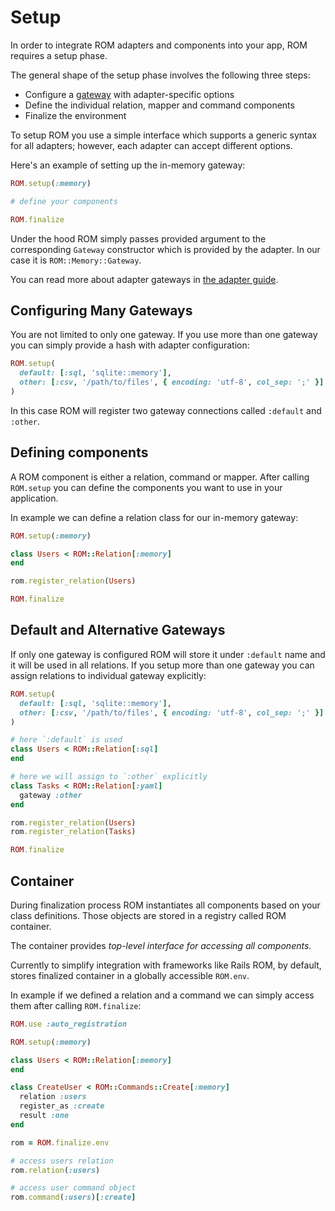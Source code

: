 # Setup

In order to integrate ROM adapters and components into your app, ROM requires a setup phase.

The general shape of the setup phase involves the following three steps:

- Configure a [gateway](/introduction/glossary/#gateway) with adapter-specific options
- Define the individual relation, mapper and command components
- Finalize the environment

To setup ROM you use a simple interface which supports a generic syntax for all
adapters; however, each adapter can accept different options.

Here's an example of setting up the in-memory gateway:

``` ruby
ROM.setup(:memory)

# define your components

ROM.finalize
```

Under the hood ROM simply passes provided argument to the corresponding `Gateway`
constructor which is provided by the adapter. In our case it is `ROM::Memory::Gateway`.

You can read more about adapter gateways in [the adapter guide](/guides/adapters).

## Configuring Many Gateways

You are not limited to only one gateway. If you use more than one gateway you
can simply provide a hash with adapter configuration:

``` ruby
ROM.setup(
  default: [:sql, 'sqlite::memory'],
  other: [:csv, '/path/to/files', { encoding: 'utf-8', col_sep: ';' }]
)
```

In this case ROM will register two gateway connections called `:default` and
`:other`.

## Defining components

A ROM component is either a relation, command or mapper. After calling `ROM.setup`
you can define the components you want to use in your application.

In example we can define a relation class for our in-memory gateway:

``` ruby
ROM.setup(:memory)

class Users < ROM::Relation[:memory]
end

rom.register_relation(Users)

ROM.finalize
```

## Default and Alternative Gateways

If only one gateway is configured ROM will store it under `:default` name and
it will be used in all relations. If you setup more than one gateway you can
assign relations to individual gateway explicitly:

``` ruby
ROM.setup(
  default: [:sql, 'sqlite::memory'],
  other: [:csv, '/path/to/files', { encoding: 'utf-8', col_sep: ';' }]
)

# here `:default` is used
class Users < ROM::Relation[:sql]
end

# here we will assign to `:other` explicitly
class Tasks < ROM::Relation[:yaml]
  gateway :other
end

rom.register_relation(Users)
rom.register_relation(Tasks)

ROM.finalize
```

## Container

During finalization process ROM instantiates all components based on your class
definitions. Those objects are stored in a registry called ROM container.

The container provides *top-level interface for accessing all components*.

Currently to simplify integration with frameworks like Rails ROM, by default,
stores finalized container in a globally accessible `ROM.env`.

In example if we defined a relation and a command we can simply access them after
calling `ROM.finalize`:

``` ruby
ROM.use :auto_registration

ROM.setup(:memory)

class Users < ROM::Relation[:memory]
end

class CreateUser < ROM::Commands::Create[:memory]
  relation :users
  register_as :create
  result :one
end

rom = ROM.finalize.env

# access users relation
rom.relation(:users)

# access user command object
rom.command(:users)[:create]
```

